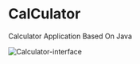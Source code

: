 # CalCulator
Calculator Application Based On Java 


![Calculator-interface](https://github.com/mrakiyaaa/Calculator/assets/136437833/0c35f08b-b608-4529-a136-68ae4a4e98c8)
